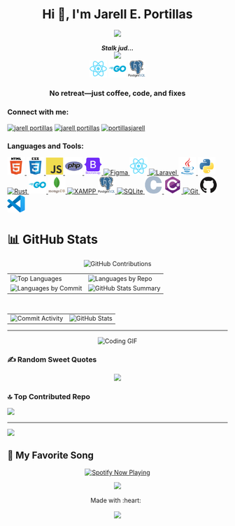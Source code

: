 <h1 align="center">Hi 👋, I'm Jarell E. Portillas</h1>
<p align="center">
  <a href="https://github.com/DenverCoder1/readme-typing-svg"><img src="https://readme-typing-svg.herokuapp.com?font=Time+New+Roman&color=cyan&size=25&center=true&vCenter=true&width=600&height=100&lines=Hi!,+Kopal..&hearts;++;BTW,+my+name+is+Jarell+Portillas;I’m+21+years+Old,;I+Love+coffee,;and+I+play+Dota2,;I'm+doing+nothing<3"></a>
</p>
<p align="center"> 
  <i><b>Stalk jud...</b></i><br>
  <img src="https://raw.githubusercontent.com/saadeghi/saadeghi/master/dino.gif" /><br>
  <img src="https://raw.githubusercontent.com/devicons/devicon/master/icons/react/react-original.svg" alt="React Native" width="40" height="40" />
  <img src="https://raw.githubusercontent.com/devicons/devicon/master/icons/go/go-original-wordmark.svg" alt="Go" width="40" height="40" />
  <img src="https://raw.githubusercontent.com/devicons/devicon/master/icons/postgresql/postgresql-original-wordmark.svg" alt="PostgreSQL" width="40" height="40" />
</p>
<h3 align="center">No retreat—just coffee, code, and fixes</h3>


<h3 align="left">Connect with me:</h3>
<p align="left">
<a href="https://linkedin.com/in/jarell portillas" target="blank"><img align="center" src="https://raw.githubusercontent.com/rahuldkjain/github-profile-readme-generator/master/src/images/icons/Social/linked-in-alt.svg" alt="jarell portillas" height="30" width="40" /></a>
<a href="https://fb.com/jarell portillas" target="blank"><img align="center" src="https://raw.githubusercontent.com/rahuldkjain/github-profile-readme-generator/master/src/images/icons/Social/facebook.svg" alt="jarell portillas" height="30" width="40" /></a>
<a href="https://instagram.com/portillasjarell" target="blank"><img align="center" src="https://raw.githubusercontent.com/rahuldkjain/github-profile-readme-generator/master/src/images/icons/Social/instagram.svg" alt="portillasjarell" height="30" width="40" /></a>
</p>

<h3 align="left">Languages and Tools:</h3>
<p align="left">
  <!-- HTML -->
  <a href="https://www.w3.org/html/" target="_blank" rel="noreferrer">
    <img src="https://raw.githubusercontent.com/devicons/devicon/master/icons/html5/html5-original-wordmark.svg" alt="HTML" width="40" height="40"/>
  </a>
  <!-- CSS -->
  <a href="https://www.w3schools.com/css/" target="_blank" rel="noreferrer">
    <img src="https://raw.githubusercontent.com/devicons/devicon/master/icons/css3/css3-original-wordmark.svg" alt="CSS" width="40" height="40"/>
  </a>
  <!-- JavaScript -->
  <a href="https://developer.mozilla.org/en-US/docs/Web/JavaScript" target="_blank" rel="noreferrer">
    <img src="https://raw.githubusercontent.com/devicons/devicon/master/icons/javascript/javascript-original.svg" alt="JavaScript" width="40" height="40"/>
  </a>
  <!-- PHP -->
  <a href="https://www.php.net" target="_blank" rel="noreferrer">
    <img src="https://raw.githubusercontent.com/devicons/devicon/master/icons/php/php-original.svg" alt="PHP" width="40" height="40"/>
  </a>
  <!-- Bootstrap -->
  <a href="https://getbootstrap.com" target="_blank" rel="noreferrer">
    <img src="https://raw.githubusercontent.com/devicons/devicon/master/icons/bootstrap/bootstrap-plain-wordmark.svg" alt="Bootstrap" width="40" height="40"/>
  </a>
  <!-- Figma -->
  <a href="https://www.figma.com/" target="_blank" rel="noreferrer">
    <img src="https://www.vectorlogo.zone/logos/figma/figma-icon.svg" alt="Figma" width="40" height="40"/>
  </a>
  <!-- React Native -->
  <a href="https://reactnative.dev/" target="_blank" rel="noreferrer">
    <img src="https://raw.githubusercontent.com/devicons/devicon/master/icons/react/react-original.svg" alt="React Native" width="40" height="40"/>
  </a>
  <!-- Laravel -->
  <a href="https://laravel.com/" target="_blank" rel="noreferrer">
    <img src="https://tse1.mm.bing.net/th/id/OIP.m0s2io11J82PR7miqan92wHaDt?pid=Api&P=0&h=180" alt="Laravel" width="40" height="40"/>
  </a>
  <!-- Java -->
  <a href="https://www.java.com" target="_blank" rel="noreferrer">
    <img src="https://raw.githubusercontent.com/devicons/devicon/master/icons/java/java-original.svg" alt="Java" width="40" height="40"/>
  </a>
  <!-- Python -->
  <a href="https://www.python.org" target="_blank" rel="noreferrer">
    <img src="https://raw.githubusercontent.com/devicons/devicon/master/icons/python/python-original.svg" alt="Python" width="40" height="40"/>
  </a>
  <!-- Rust -->
  <a href="https://www.rust-lang.org" target="_blank" rel="noreferrer">
    <img src="https://tse1.mm.bing.net/th/id/OIP.I6C6KosylC55sd8mEQ3iHwHaHa?pid=Api&P=0&h=180" alt="Rust" width="40" height="40"/>
  </a>
  <!-- Go -->
  <a href="https://go.dev/" target="_blank" rel="noreferrer">
    <img src="https://raw.githubusercontent.com/devicons/devicon/master/icons/go/go-original-wordmark.svg" alt="Go" width="40" height="40"/>
  </a>
  <!-- MongoDB -->
  <a href="https://www.mongodb.com/" target="_blank" rel="noreferrer">
    <img src="https://raw.githubusercontent.com/devicons/devicon/master/icons/mongodb/mongodb-original-wordmark.svg" alt="MongoDB" width="40" height="40"/>
  </a>
  <!-- XAMPP -->
  <a href="https://www.apachefriends.org/" target="_blank" rel="noreferrer">
    <img src="https://tse1.mm.bing.net/th/id/OIP.R6F5BSqdD21g-9Vct30MSwHaFG?pid=Api&P=0&h=180" alt="XAMPP" width="40" height="40"/>
  </a>
  <!-- PostgreSQL -->
  <a href="https://www.postgresql.org" target="_blank" rel="noreferrer">
    <img src="https://raw.githubusercontent.com/devicons/devicon/master/icons/postgresql/postgresql-original-wordmark.svg" alt="PostgreSQL" width="40" height="40"/>
  </a>
  <!-- SQLite -->
  <a href="https://www.sqlite.org/" target="_blank" rel="noreferrer">
    <img src="https://www.vectorlogo.zone/logos/sqlite/sqlite-icon.svg" alt="SQLite" width="40" height="40"/>
  </a>
  <!-- C -->
  <a href="https://www.cprogramming.com/" target="_blank" rel="noreferrer">
    <img src="https://raw.githubusercontent.com/devicons/devicon/master/icons/c/c-original.svg" alt="C" width="40" height="40"/>
  </a>
  <!-- C# -->
  <a href="https://learn.microsoft.com/en-us/dotnet/csharp/" target="_blank" rel="noreferrer">
    <img src="https://raw.githubusercontent.com/devicons/devicon/master/icons/csharp/csharp-original.svg" alt="C#" width="40" height="40"/>
  </a>
  <!-- Git -->
  <a href="https://git-scm.com/" target="_blank" rel="noreferrer">
    <img src="https://www.vectorlogo.zone/logos/git-scm/git-scm-icon.svg" alt="Git" width="40" height="40"/>
  </a>
  <!-- GitHub -->
  <a href="https://github.com/" target="_blank" rel="noreferrer">
    <img src="https://raw.githubusercontent.com/devicons/devicon/master/icons/github/github-original.svg" alt="GitHub" width="40" height="40" style="background-color:white; border-radius:5px;"/>
  </a>
  <!-- VS Code -->
  <a href="https://code.visualstudio.com/" target="_blank" rel="noreferrer">
    <img src="https://raw.githubusercontent.com/devicons/devicon/master/icons/vscode/vscode-original.svg" alt="VS Code" width="40" height="40"/>
  </a>
</p>


# 📊 GitHub Stats


<div align="center">
  <p>
    <img src="https://github-profile-summary-cards.vercel.app/api/cards/profile-details?username=Portillass&theme=github_dark" alt="GitHub Contributions" />
  </p>

  <table>
    <tr>
      <td>
        <img src="https://github-readme-stats.vercel.app/api/top-langs/?username=Portillass&layout=compact&theme=dark" alt="Top Languages" />
      </td>
      <td>
        <img src="https://github-profile-summary-cards.vercel.app/api/cards/repos-per-language?username=Portillass&theme=github_dark" alt="Languages by Repo" />
      </td>
    </tr>
    <tr>
      <td>
        <img src="https://github-profile-summary-cards.vercel.app/api/cards/most-commit-language?username=Portillass&theme=github_dark" alt="Languages by Commit" />
      </td>
      <td>
        <img src="https://github-profile-summary-cards.vercel.app/api/cards/stats?username=Portillass&theme=github_dark" alt="GitHub Stats Summary" />
      </td>
    </tr>
  </table>

  <br/>

  <table>
    <tr>
      <td>
        <img src="https://github-profile-summary-cards.vercel.app/api/cards/productive-time?username=Portillass&theme=github_dark" alt="Commit Activity" />
      </td>
      <td>
        <img src="https://github-readme-stats.vercel.app/api?username=Portillass&show_icons=true&theme=dark" alt="GitHub Stats" />
      </td>
    </tr>
  </table>
</div>



---

<div align="center">
  <img align="center" alt="Coding GIF" src="https://media.giphy.com/media/iIqmM5tTjmpOB9mpbn/giphy.gif" width="400" />
</div>


### ✍️ Random Sweet Quotes

<p align="center">
  <a href="https://github.com/DenverCoder1/readme-typing-svg">
    <img src="https://readme-typing-svg.herokuapp.com?font=Times+New+Roman&color=blue&size=25&center=true&vCenter=true&width=600&height=100&lines=You+are+the+CSS+of+my+HTML;You+make+my+heart+skip+a+beat;You+light+up+my+world+like+JavaScript;I+love+you+like+an+infinite+loop;You+are+my+code+and+I+am+your+IDE;You+are+my+favorite+debugging+tool;My+love+for+you+is+like+an+array+of+infinite+length;You+compile+my+heart+into+something+beautiful;You+are+the+algorithm+that+solves+all+my+problems;I+don’t+need+a+Git+commit+message+to+know+I+love+you;Our+love+is+written+in+binary;You+are+the+function+that+returns+my+happiness;Like+PHP+and+MySQL,+we+belong+together;You+are+my+class+and+I+am+your+object;You+are+my+source+code+and+I+am+your+compiler;You+push+me+to+be+the+best+version+of+myself;Your+love+is+the+source+of+my+syntax+highlighting;I+feel+at+home+when+I+look+at+you+like+I+look+at+my+terminal;Our+relationship+is+like+React+components%2C+we+work+together+perfectly;You+make+my+heart+race+like+a+for+loop+in+O(n)%3B;Together+we+are+like+HTML+and+CSS%2C+we+complete+each+other;You+are+the+semicolon+to+my+code;You+are+the+constant+that+keeps+me+from+changing;Our+love+is+like+Git+branches,+we+always+merge+together;You+make+my+logic+flow+like+smooth+code;We+are+like+HTML+and+JavaScript,+we+bring+life+to+webpages;You+are+my+frontend+and+I+am+your+backend;Together+we+are+like+a+perfect+algorithm%2C+flawless+and+efficient;You+are+my+Git+pull+request%2C+always+bringing+me+new+ideas;I+love+you+more+than+a+well-written+function;You+are+my+command+line%2C+the+only+thing+I+need+to+communicate;You+make+my+system+run+like+an+optimized+program;We+are+the+input+and+output+of+each+other’s+life;You+are+the+host+to+my+server%2C+always+keeping+me+up;I+am+your+variable%2C+and+you+define+me;You+are+my+CSS+animations%2C+making+everything+better%2C+faster%2C+and+smoother;Our+love+is+like+node.js%2C+non-blocking+and+asynchronous;You+are+my+framework%2C+structuring+my+world;I+love+you+like+my+favorite+IDE%2C+it+always+feels+like+home;You+are+the+string+to+my+variable%2C+I+can’t+live+without+you;I+code+better+when+I+am+with+you%2C+my+perfect+partner;You+are+my+bug-free+program%2C+making+my+life+so+much+easier;You+are+my+favorite+library%2C+always+helping+me+solve+problems;You+are+my+declaration+of+love%2C+always+clear+and+understood">
  </a>
</p>



### 🔝 Top Contributed Repo
![](https://github-contributor-stats.vercel.app/api?username=Portillass&limit=5&theme=dark&combine_all_yearly_contributions=true)

---
[![](https://visitcount.itsvg.in/api?id=Portillass&icon=0&color=0)](https://visitcount.itsvg.in)
## 🎵 My Favorite Song

<div align="center">
  <a href="https://open.spotify.com/track/3LIENf1zwG7vXj78SKmBqA">
    <img src="https://novatorem.vercel.app/api/spotify" alt="Spotify Now Playing" />
  </a>
</div>

<p align="center">
  <a href="https://github.com/DenverCoder1/readme-typing-svg">
    <img src="https://readme-typing-svg.herokuapp.com?font=Times+New+Roman&color=blue&size=25&center=true&vCenter=true&width=600&height=100&lines=🎶+Can’t+Help+Falling+in+Love+With+You;A+classic+that+never+gets+old!">
  </a>
</p>


<!-- Proudly created with GPRM ( https://gprm.itsvg.in ) -->
<p align="center">
  Made with :heart: &nbsp;
  <br/>
   <br/>
  <img src="https://media.giphy.com/media/jpVnC65DmYeyRL4LHS/giphy.gif" width="20%">
</p>
